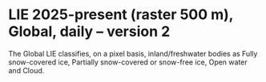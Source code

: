 # LIE 2025-present (raster 500 m), Global, daily – version 2

The Global LIE classifies, on a pixel basis, inland/freshwater bodies as Fully snow-covered ice, Partially snow-covered or snow-free ice, Open water and Cloud.
